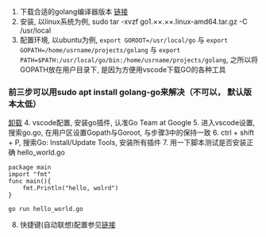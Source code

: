1. 下载合适的golang编译器版本 [链接](https://golang.google.cn/dl/)
2. 安装, 以linux系统为例, sudo tar -xvzf go1.××.××.linux-amd64.tar.gz -C /usr/local
3. 配置环境, 以ubuntu为例, `export GOROOT=/usr/local/go` 与 `export GOPATH=/home/usrname/projects/golang` 与 `export PATH=$PATH:/usr/local/go/bin:/home/usrname/projects/golang`, 之所以将GOPATH放在用户目录下, 是因为方便用vscode下载GO的各种工具
### 前三步可以用sudo apt install golang-go来解决（不可以， 默认版本太低）
[卸载](https://blog.csdn.net/wohu1104/article/details/97965660)
4. vscode配置, 安装go插件, 认准Go Team at Google
5. 进入vscode设置, 搜索go.go, 在用户区设置Gopath与Goroot, 与步骤3中的保持一致
6. ctrl + shift + P, 搜索Go: Install/Update Tools, 安装所有插件
7. 用一下脚本测试是否安装正确
hello_world.go
```
package main
import "fmt"
func main(){
	fmt.Println("hello, wolrd")
}
```
`go run hello_world.go`

8. 快捷键(自动联想)配置参见[链接](https://www.cnblogs.com/nickchen121/p/11517473.html)
